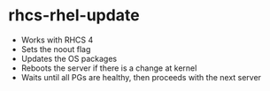 # rhcs-rhel-update
- Works with RHCS 4
- Sets the noout flag
- Updates the OS packages
- Reboots the server if there is a change at kernel
- Waits until all PGs are healthy, then proceeds with the next server
